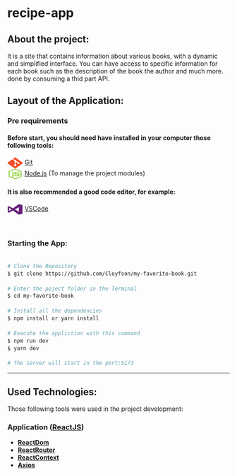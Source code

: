 # recipe-app

## About the project:

It is a site that contains information about various books, with a dynamic and simplified interface. You can have access to specific information for each book such as the description of the book the author and much more. done by consuming a thid part API.

## Layout of the Application:

### Pre requirements

#### Before start, you should need have installed in your computer those following tools:

<img align="center" alt="GIT" height="25" width="35" src="https://raw.githubusercontent.com/devicons/devicon/master/icons/git/git-original.svg" style="max-width:100%;"> [Git](https://git-scm.com)</img>
</br>
<img align="center" alt="NodeJS" height="25" width="35" src="https://raw.githubusercontent.com/devicons/devicon/master/icons/nodejs/nodejs-original.svg" style="max-width:100%;"> [Node.js](https://nodejs.org/en/) (To manage the project modules)</img>

#### It is also recommended a good code editor, for example:

<img align="center" alt="VisualStudioCode" height="25" width="35" src="https://raw.githubusercontent.com/devicons/devicon/master/icons/visualstudio/visualstudio-plain.svg" style="max-width:100%;"> [VSCode](https://code.visualstudio.com/)</img>

</br>

### Starting the App:

```bash

# Clone the Repository
$ git clone https://github.com/Cleyfson/my-favorite-book.git

# Enter the poject folder in the Terminal
$ cd my-favorite-book

# Install all the dependencies
$ npm install or yarn install

# Execute the appliction with this command
$ npm run dev
$ yarn dev

# The server will start in the port:5173

```

---

## Used Technologies:

Those following tools were used in the project development:

### **Application** ([ReactJS](https://reactjs.org/))

- **[ReactDom](https://reactjs.org/docs/react-dom.html)**
- **[ReactRouter](https://reactrouter.com/en/main)**
- **[ReactContext](https://reactjs.org/docs/context.html)**
- **[Axios](https://axios-http.com/docs/intro)**

</br>
